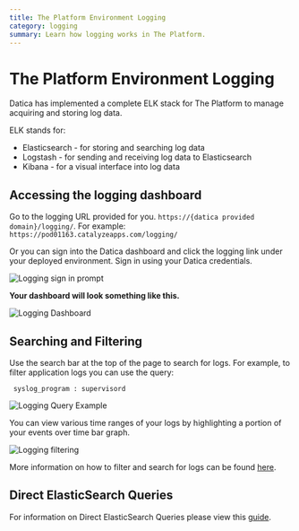```yaml
---
title: The Platform Environment Logging
category: logging
summary: Learn how logging works in The Platform.
---
```


# The Platform Environment Logging

Datica has implemented a complete ELK stack for The Platform to manage acquiring and storing log data.

ELK stands for:

* Elasticsearch - for storing and searching log data
* Logstash - for sending and receiving log data to Elasticsearch
* Kibana - for a visual interface into log data

## Accessing the logging dashboard

Go to the logging URL provided for you. `https://{datica provided domain}/logging/`. For example: `https://pod01163.catalyzeapps.com/logging/`

Or you can sign into the Datica dashboard and click the logging link under your deployed environment. Sign in using your Datica credentials.

![Logging sign in prompt](https://catalyze.box.com/shared/static/21gxyjjf8n3v4bo59vbctv17b0ze0nkn.png)

**Your dashboard will look something like this.**

![Logging Dashboard](https://catalyze.box.com/shared/static/b5cn6i4y9uy02ubj9g67qy5upxxe3y03.png)

## Searching and Filtering
Use the search bar at the top of the page to search for logs.  For example, to filter application logs you can use the query:

```
 syslog_program : supervisord
```

![Logging Query Example](https://catalyze.box.com/shared/static/8obuino907zpdhcivage9awn11zctct1.png)

You can view various time ranges of your logs by highlighting a portion of your events over time bar graph.

![Logging filtering](https://catalyze.box.com/shared/static/hfe832wrjasujv4ktm01cvevs393iy8u.png)

More information on how to filter and search for logs can be found [here](https://www.elastic.co/guide/en/kibana/current/discover.html).

## Direct ElasticSearch Queries

For information on Direct ElasticSearch Queries please view this [guide](/compliant-cloud/articles/guides/elastic-search-querying/).
